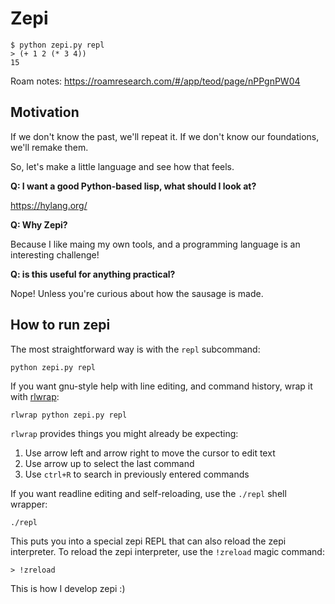 # Zepi

    $ python zepi.py repl
    > (+ 1 2 (* 3 4))
    15

Roam notes: https://roamresearch.com/#/app/teod/page/nPPgnPW04

## Motivation

If we don't know the past, we'll repeat it. If we don't know our foundations, we'll remake them.

So, let's make a little language and see how that feels.

**Q: I want a good Python-based lisp, what should I look at?**

https://hylang.org/

**Q: Why Zepi?**

Because I like maing my own tools, and a programming language is an interesting challenge!

**Q: is this useful for anything practical?**

Nope! Unless you're curious about how the sausage is made.

## How to run zepi

The most straightforward way is with the `repl` subcommand:

    python zepi.py repl

If you want gnu-style help with line editing, and command history, wrap it with
[rlwrap]:

[rlwrap]: https://github.com/hanslub42/rlwrap

    rlwrap python zepi.py repl

`rlwrap` provides things you might already be expecting:

1. Use arrow left and arrow right to move the cursor to edit text
2. Use arrow up to select the last command
3. Use `ctrl+R` to search in previously entered commands

If you want readline editing and self-reloading, use the `./repl` shell wrapper:

    ./repl

This puts you into a special zepi REPL that can also reload the zepi interpreter.
To reload the zepi interpreter, use the `!zreload` magic command:

    > !zreload

This is how I develop zepi :)
